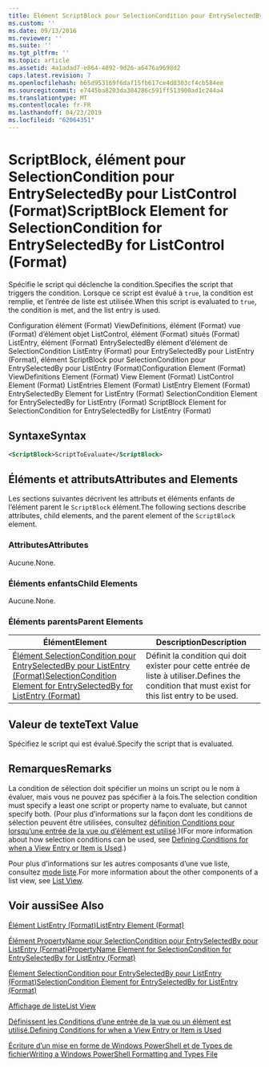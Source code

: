 ```yaml
---
title: Élément ScriptBlock pour SelectionCondition pour EntrySelectedBy pour ListControl (Format) | Microsoft Docs
ms.custom: ''
ms.date: 09/13/2016
ms.reviewer: ''
ms.suite: ''
ms.tgt_pltfrm: ''
ms.topic: article
ms.assetid: 4a1adad7-e864-4892-9d26-a6476a9698d2
caps.latest.revision: 7
ms.openlocfilehash: b65d953169f6daf15fb617ce4d0303cf4cb584ee
ms.sourcegitcommit: e7445ba8203da304286c591ff513900ad1c244a4
ms.translationtype: MT
ms.contentlocale: fr-FR
ms.lasthandoff: 04/23/2019
ms.locfileid: "62064351"
---
```

# <a name="scriptblock-element-for-selectioncondition-for-entryselectedby-for-listcontrol-format"></a><span data-ttu-id="ff0c2-102">ScriptBlock, élément pour SelectionCondition pour EntrySelectedBy pour ListControl (Format)</span><span class="sxs-lookup"><span data-stu-id="ff0c2-102">ScriptBlock Element for SelectionCondition for EntrySelectedBy for ListControl (Format)</span></span>

<span data-ttu-id="ff0c2-103">Spécifie le script qui déclenche la condition.</span><span class="sxs-lookup"><span data-stu-id="ff0c2-103">Specifies the script that triggers the condition.</span></span> <span data-ttu-id="ff0c2-104">Lorsque ce script est évalué à `true`, la condition est remplie, et l’entrée de liste est utilisée.</span><span class="sxs-lookup"><span data-stu-id="ff0c2-104">When this script is evaluated to `true`, the condition is met, and the list entry is used.</span></span>

<span data-ttu-id="ff0c2-105">Configuration élément (Format) ViewDefinitions, élément (Format) vue (Format) d’élément objet ListControl, élément (Format) situés (Format) ListEntry, élément (Format) EntrySelectedBy élément d’élément de SelectionCondition ListEntry (Format) pour EntrySelectedBy pour ListEntry (Format), élément ScriptBlock pour SelectionCondition pour EntrySelectedBy pour ListEntry (Format)</span><span class="sxs-lookup"><span data-stu-id="ff0c2-105">Configuration Element (Format) ViewDefinitions Element (Format) View Element (Format) ListControl Element (Format) ListEntries Element (Format) ListEntry Element (Format) EntrySelectedBy Element for ListEntry (Format) SelectionCondition Element for EntrySelectedBy for ListEntry (Format) ScriptBlock Element for SelectionCondition for EntrySelectedBy for ListEntry (Format)</span></span>

## <a name="syntax"></a><span data-ttu-id="ff0c2-106">Syntaxe</span><span class="sxs-lookup"><span data-stu-id="ff0c2-106">Syntax</span></span>

```xml
<ScriptBlock>ScriptToEvaluate</ScriptBlock>
```

## <a name="attributes-and-elements"></a><span data-ttu-id="ff0c2-107">Éléments et attributs</span><span class="sxs-lookup"><span data-stu-id="ff0c2-107">Attributes and Elements</span></span>

<span data-ttu-id="ff0c2-108">Les sections suivantes décrivent les attributs et éléments enfants de l’élément parent le `ScriptBlock` élément.</span><span class="sxs-lookup"><span data-stu-id="ff0c2-108">The following sections describe attributes, child elements, and the parent element of the `ScriptBlock` element.</span></span>

### <a name="attributes"></a><span data-ttu-id="ff0c2-109">Attributes</span><span class="sxs-lookup"><span data-stu-id="ff0c2-109">Attributes</span></span>

<span data-ttu-id="ff0c2-110">Aucune.</span><span class="sxs-lookup"><span data-stu-id="ff0c2-110">None.</span></span>

### <a name="child-elements"></a><span data-ttu-id="ff0c2-111">Éléments enfants</span><span class="sxs-lookup"><span data-stu-id="ff0c2-111">Child Elements</span></span>

<span data-ttu-id="ff0c2-112">Aucune.</span><span class="sxs-lookup"><span data-stu-id="ff0c2-112">None.</span></span>

### <a name="parent-elements"></a><span data-ttu-id="ff0c2-113">Éléments parents</span><span class="sxs-lookup"><span data-stu-id="ff0c2-113">Parent Elements</span></span>

|<span data-ttu-id="ff0c2-114">Élément</span><span class="sxs-lookup"><span data-stu-id="ff0c2-114">Element</span></span>|<span data-ttu-id="ff0c2-115">Description</span><span class="sxs-lookup"><span data-stu-id="ff0c2-115">Description</span></span>|
|-------------|-----------------|
|[<span data-ttu-id="ff0c2-116">Élément SelectionCondition pour EntrySelectedBy pour ListEntry (Format)</span><span class="sxs-lookup"><span data-stu-id="ff0c2-116">SelectionCondition Element for EntrySelectedBy for ListEntry (Format)</span></span>](./selectioncondition-element-for-entryselectedby-for-listcontrol-format.md)|<span data-ttu-id="ff0c2-117">Définit la condition qui doit exister pour cette entrée de liste à utiliser.</span><span class="sxs-lookup"><span data-stu-id="ff0c2-117">Defines the condition that must exist for this list entry to be used.</span></span>|

## <a name="text-value"></a><span data-ttu-id="ff0c2-118">Valeur de texte</span><span class="sxs-lookup"><span data-stu-id="ff0c2-118">Text Value</span></span>

<span data-ttu-id="ff0c2-119">Spécifiez le script qui est évalué.</span><span class="sxs-lookup"><span data-stu-id="ff0c2-119">Specify the script that is evaluated.</span></span>

## <a name="remarks"></a><span data-ttu-id="ff0c2-120">Remarques</span><span class="sxs-lookup"><span data-stu-id="ff0c2-120">Remarks</span></span>

<span data-ttu-id="ff0c2-121">La condition de sélection doit spécifier un moins un script ou le nom à évaluer, mais vous ne pouvez pas spécifier à la fois.</span><span class="sxs-lookup"><span data-stu-id="ff0c2-121">The selection condition must specify a least one script or property name to evaluate, but cannot specify both.</span></span> <span data-ttu-id="ff0c2-122">(Pour plus d’informations sur la façon dont les conditions de sélection peuvent être utilisées, consultez [définition Conditions pour lorsqu’une entrée de la vue ou d’élément est utilisé](./defining-conditions-for-displaying-data.md).)</span><span class="sxs-lookup"><span data-stu-id="ff0c2-122">(For more information about how selection conditions can be used, see [Defining Conditions for when a View Entry or Item is Used](./defining-conditions-for-displaying-data.md).)</span></span>

<span data-ttu-id="ff0c2-123">Pour plus d’informations sur les autres composants d’une vue liste, consultez [mode liste](./creating-a-list-view.md).</span><span class="sxs-lookup"><span data-stu-id="ff0c2-123">For more information about the other components of a list view, see [List View](./creating-a-list-view.md).</span></span>

## <a name="see-also"></a><span data-ttu-id="ff0c2-124">Voir aussi</span><span class="sxs-lookup"><span data-stu-id="ff0c2-124">See Also</span></span>

[<span data-ttu-id="ff0c2-125">Élément ListEntry (Format)</span><span class="sxs-lookup"><span data-stu-id="ff0c2-125">ListEntry Element (Format)</span></span>](./listentry-element-for-listcontrol-format.md)

[<span data-ttu-id="ff0c2-126">Élément PropertyName pour SelectionCondition pour EntrySelectedBy pour ListEntry (Format)</span><span class="sxs-lookup"><span data-stu-id="ff0c2-126">PropertyName Element for SelectionCondition for EntrySelectedBy for ListEntry (Format)</span></span>](./propertyname-element-for-selectioncondition-for-entryselectedby-for-listcontrol-format.md)

[<span data-ttu-id="ff0c2-127">Élément SelectionCondition pour EntrySelectedBy pour ListEntry (Format)</span><span class="sxs-lookup"><span data-stu-id="ff0c2-127">SelectionCondition Element for EntrySelectedBy for ListEntry (Format)</span></span>](./selectioncondition-element-for-entryselectedby-for-listcontrol-format.md)

[<span data-ttu-id="ff0c2-128">Affichage de liste</span><span class="sxs-lookup"><span data-stu-id="ff0c2-128">List View</span></span>](./creating-a-list-view.md)

[<span data-ttu-id="ff0c2-129">Définissent les Conditions d’une entrée de la vue ou un élément est utilisé.</span><span class="sxs-lookup"><span data-stu-id="ff0c2-129">Defining Conditions for when a View Entry or Item is Used</span></span>](./defining-conditions-for-displaying-data.md)

[<span data-ttu-id="ff0c2-130">Écriture d’un mise en forme de Windows PowerShell et de Types de fichier</span><span class="sxs-lookup"><span data-stu-id="ff0c2-130">Writing a Windows PowerShell Formatting and Types File</span></span>](./writing-a-powershell-formatting-file.md)
